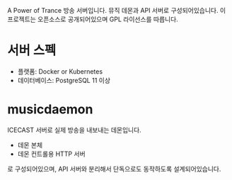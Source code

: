 
A Power of Trance 방송 서버입니다. 뮤직 데몬과 API 서버로 구성되어있습니다.
이 프로젝트는 오픈소스로 공개되어있으며 GPL 라이선스를 따릅니다.

# 서버 스펙
- 플랫폼: Docker or Kubernetes
- 데이터베이스: PostgreSQL 11 이상

# musicdaemon
ICECAST 서버로 실제 방송을 내보내는 데몬입니다.

- 데몬 본체
- 데몬 컨트롤용 HTTP 서버

로 구성되어있으며, API 서버와 분리해서 단독으로도 동작하도록 설계되어있습니다.

